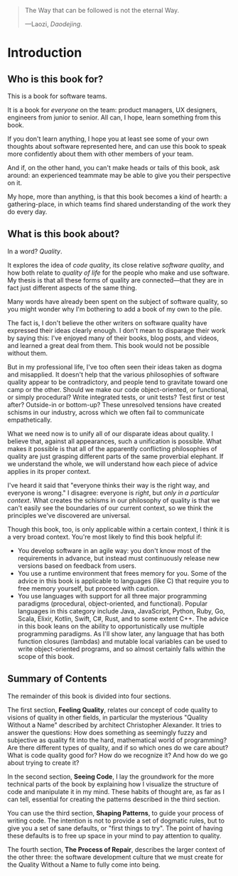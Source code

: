 > The Way that can be followed is not the eternal Way.
>
> —Laozi, _Daodejing_.

# Introduction

## Who is this book for?

This is a book for software teams.

It is a book for *everyone* on the team: product managers,
UX designers, engineers from junior to senior. All can, I
hope, learn something from this book.

If you don't learn anything, I hope you at least see some of
your own thoughts about software represented here, and can
use this book to speak more confidently about them with
other members of your team.

And if, on the other hand, you can't make heads or tails of
this book, ask around: an experienced teammate may be able
to give you their perspective on it.

My hope, more than anything, is that this book becomes a
kind of hearth: a gathering-place, in which teams find
shared understanding of the work they do every day.

## What is this book about?

In a word? *Quality*.

It explores the idea of *code quality*, its close relative
*software quality*, and how both relate to *quality of life*
for the people who make and use software. My thesis is that
all these forms of quality are connected̈—that they are in
fact just different aspects of the same thing.

Many words have already been spent on the subject of
software quality, so you might wonder why I'm bothering to
add a book of my own to the pile.

The fact is, I don't believe the other writers on software
quality have expressed their ideas clearly enough. I don't
mean to disparage their work by saying this: I've enjoyed
many of their books, blog posts, and videos, and learned a
great deal from them. This book would not be possible
without them.

But in my professional life, I've too often seen their ideas
taken as dogma and misapplied. It doesn't help that the
various philosophies of software quality appear to be
contradictory, and people tend to gravitate toward one camp
or the other. Should we make our code object-oriented, or
functional, or simply procedural? Write integrated tests, or
unit tests? Test first or test after? Outside-in or
bottom-up? These unresolved tensions have created schisms in
our industry, across which we often fail to communicate
empathetically.

What we need now is to unify all of our disparate ideas
about quality. I believe that, against all appearances, such
a unification is possible. What makes it possible is that
all of the apparently conflicting philosophies of quality
are just grasping different parts of the same proverbial
elephant. If we understand the whole, we will understand how
each piece of advice applies in its proper context.

I've heard it said that "everyone thinks their way is the
right way, and everyone is wrong." I disagree: everyone is
*right*, but *only in a particular context*. What creates
the schisms in our philosophy of quality is that we can't
easily see the boundaries of our current context, so we
think the principles we've discovered are universal.

Though this book, too, is only applicable within a certain
context, I think it is a very broad context. You're most
likely to find this book helpful if:

- You develop software in an agile way: you don't know most
  of the requirements in advance, but instead must
  continuously release new versions based on feedback from
  users.
- You use a runtime environment that frees memory for you.
  Some of the advice in this book is applicable to
  languages (like C) that require you to free memory
  yourself, but proceed with caution.
- You use languages with support for all three major
  programming paradigms (procedural, object-oriented, and
  functional). Popular languages in this category include
  Java, JavaScript, Python, Ruby, Go, Scala, Elixir, Kotlin,
  Swift, C#, Rust, and to some extent C++. The advice in
  this book leans on the ability to opportunistically use
  multiple programming paradigms. As I'll show later, any
  language that has both function closures (lambdas) and
  mutable local variables can be used to write
  object-oriented programs, and so almost certainly falls
  within the scope of this book.

## Summary of Contents

The remainder of this book is divided into four sections.

The first section, **Feeling Quality**, relates our concept
of code quality to visions of quality in other fields, in
particular the mysterious "Quality Without a Name" described
by architect Christopher Alexander. It tries to answer the
questions: How does something as seemingly fuzzy and
subjective as quality fit into the hard, mathematical world
of programming? Are there different types of quality, and if
so which ones do we care about? What is code quality good
for? How do we recognize it? And how do we go about trying
to create it?

In the second section, **Seeing Code**, I lay the groundwork
for the more technical parts of the book by explaining how I
visualize the structure of code and manipulate it in my
mind. These habits of thought are, as far as I can tell,
essential for creating the patterns described in the third
section.

You can use the third section, **Shaping Patterns**, to
guide your process of writing code. The intention is not
to provide a set of dogmatic rules, but to give you a set of
sane defaults, or "first things to try". The point of having
these defaults is to free up space in your mind to pay
attention to quality.

The fourth section, **The Process of Repair**, describes the
larger context of the other three: the software development
culture that we must create for the Quality Without a Name
to fully come into being.
